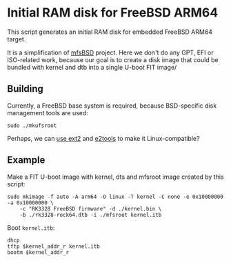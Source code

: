 # Initial RAM disk for FreeBSD ARM64

This script generates an initial RAM disk for embedded FreeBSD ARM64 target.

It is a simplification of [mfsBSD](http://mfsbsd.vx.sk) project. Here we don't do any GPT, EFI or ISO-related work, because our goal is to create a disk image that could be bundled with kernel and dtb into a single U-boot FIT image/

## Building

Currently, a FreeBSD base system is required, because BSD-specific disk management tools are used:

```
sudo ./mkufsroot
```

Perhaps, we can [use ext2](https://pub.nethence.com/xen/guest-freebsd-ext2fs) and [e2tools](https://e2tools.github.io/) to make it Linux-compatible?

## Example

Make a FIT U-boot image with kernel, dts and mfsroot image created by this script:

```
sudo mkimage -f auto -A arm64 -O linux -T kernel -C none -e 0x10000000 -a 0x10000000 \
    -c "RK3328 FreeBSD firmware" -d ./kernel.bin \
    -b ./rk3328-rock64.dtb -i ./mfsroot kernel.itb
```

Boot `kernel.itb`:

```
dhcp
tftp $kernel_addr_r kernel.itb
bootm $kernel_addr_r
```

